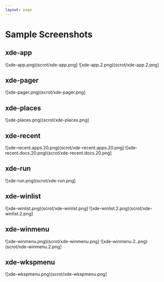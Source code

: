 ```yaml
---
layout: page
---
```

Sample Screenshots
===============

xde-app
---------------

![xde-app.png)(scrot/xde-app.png]
![xde-app.2.png)(scrot/xde-app.2.png]


xde-pager
---------------

![xde-pager.png)(scrot/xde-pager.png]


xde-places
---------------

![xde-places.png)(scrot/xde-places.png]


xde-recent
---------------

![xde-recent.apps.20.png)(scrot/xde-recent.apps.20.png]
![xde-recent.docs.20.png)(scrot/xde-recent.docs.20.png]


xde-run
---------------

![xde-run.png)(scrot/xde-run.png]


xde-winlist
---------------

![xde-winlist.png)(scrot/xde-winlist.png]
![xde-winlist.2.png)(scrot/xde-winlist.2.png]


xde-winmenu
---------------

![xde-winmenu.png)(scrot/xde-winmenu.png]
![xde-winmenu.2..png)(scrot/xde-winmenu.2.png]


xde-wkspmenu
---------------

![xde-wkspmenu.png)(scrot/xde-wkspmenu.png]
